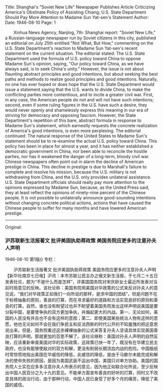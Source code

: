 Title: Shanghai's "Soviet New Life" Newspaper Publishes Article Criticizing America's Obstinate Policy of Assisting Chiang; U.S. State Department Should Pay More Attention to Madame Sun Yat-sen's Statement
Author:
Date: 1946-08-10
Page: 1

　　Xinhua News Agency, Nanjing, 7th: Shanghai report: "Soviet New Life," a Russian-language newspaper run by Soviet citizens in this city, published an editorial on July 25th entitled "Not What, But How," commenting on the U.S. State Department's reaction to Madame Sun Yat-sen's recent statement on the current situation. The editorial stated: The U.S. State Department used the formula of U.S. policy toward China to oppose Madame Sun's opinion, saying, "Our policy toward China, as we have always said, is to seek China's unity." However, the issue is not about flaunting abstract principles and good intentions, but about seeking the best paths and methods to realize good principles and good intentions. Naturally, no one has ever hoped or does hope that the U.S. State Department would issue a statement saying that the U.S. wants to divide China, to make the conflicting parties more contentious, and to incite a greater civil war. First, in any case, the American people do not and will not have such intentions; second, even if some ruling figures in the U.S. have such a desire, they would never openly and shamelessly express this meaning in our era of striving for democracy and opposing fascism. However, the State Department's repetition of this bare, abstract formula in response to Madame Sun's statement, which earnestly requests the concrete realization of America's good intentions, is even more perplexing. The editorial continued: The natural response of the United States to Madame Sun's statement should be to re-examine the actual U.S. policy toward China. This policy has been in place for almost a year, and it has neither established a democratic government in China, nor been able to reconcile the hostile parties, nor has it weakened the danger of a long-term, bloody civil war. Chinese newspapers often point out in alarm the decline of American prestige in China. This decline in prestige is due to Marshall's failure to complete and resolve his mission, because the U.S. military is not withdrawing from China, and the U.S. only provides unilateral assistance. U.S. State Department officials should really pay more attention to the opinions expressed by Madame Sun, because, as the United Press said, they at least reflect the opinions of ninety-nine percent of the Chinese people. It is not possible to unilaterally announce good-sounding intentions without changing concrete political actions, actions that have caused the Chinese people to suffer for many months and have lowered American prestige.



<hr /> 

Original: 


### 沪苏联新生活报著文  批评美固执助蒋政策  美国务院应更多的注意孙夫人声明

1946-08-10
第1版()
专栏：

　　沪苏联新生活报著文
    批评美固执助蒋政策
    美国务院应更多的注意孙夫人声明
    【新华社南京七日电】沪讯：本市苏联公民主办之俄文新生活报，于七月二十五日发表社论，题为“不是什么而是怎样”，评美国国务院对宋庆龄女士最近所发表对当前时局意见的反映。该社论称：美国务院用美国对华政策的公式来反对孙夫人的意见说，“我们对华政策正如我们一向所说的那样，是求中国的团结”，但是问题不在于标榜抽象的原则，善良的打算，而在寻求最好的道路和方法实现良好的原则和善良的打算。自然，谁也没有盼望过也并不盼望着美国务院发出这样声明说美国是要分裂中国，是要使争执的双方更加争执，并煽起更大的内战。第一、无论如何，美国的人民没有并且也不会有这样的意图；第二、即使美国某些统治人物有这样的意愿，他也无论如何不会在我们争民主和反法西斯的时代公开的不知羞愧的把这意思说出来。但是，国务院重述这赤裸裸抽象的公式来答复孙夫人坚请具体实现美国善良打算的声明，那就更加的百思不解了。该社论继称：美国对孙夫人声明的自然反映，应该重新审查美国对华的实际政策，这政策已快一年了，既没有在华建立民主政府，也没有能够使敌对的双方和解，更没有削弱长期流血内战的危险。中国报纸时常惊慌地指出美国在华威信的降低，此威信的降低，是由于马歇尔未能完成和解决的使命失败的原因，是因为美国武装不运出中国，美国只对单方协助。美国的国务院人士实在应多多注意孙夫人所表示的意见，因为他正如联合社所说，至少反映出中国人民百分之九十九的意见。不能单方面宣布善良的好听的打算，同时又不改变具体的政治行动，由于那种行动，中国人民已身受了好多个月的痛苦，降低了美国的威信。
